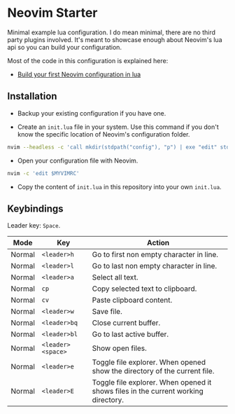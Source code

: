 # Neovim Starter

Minimal example lua configuration. I do mean minimal, there are no third party plugins involved. It's meant to showcase enough about Neovim's lua api so you can build your configuration.

Most of the code in this configuration is explained here:

* [Build your first Neovim configuration in lua](https://vonheikemen.github.io/devlog/tools/build-your-first-lua-config-for-neovim/)

## Installation

* Backup your existing configuration if you have one.

* Create an `init.lua` file in your system. Use this command if you don't know the specific location of Neovim's configuration folder.

```sh
nvim --headless -c 'call mkdir(stdpath("config"), "p") | exe "edit" stdpath("config") . "/init.lua" | write | quit'
```

* Open your configuration file with Neovim.

```sh
nvim -c 'edit $MYVIMRC'
```

* Copy the content of `init.lua` in this repository into your own `init.lua`.

## Keybindings

Leader key: `Space`.

| Mode    | Key    | Action    |
| --- | --- | --- |
| Normal  | `<leader>h` | Go to first non empty character in line. |
| Normal  | `<leader>l` | Go to last non empty character in line. |
| Normal  | `<leader>a` | Select all text. |
| Normal  | `cp` | Copy selected text to clipboard. |
| Normal  | `cv` | Paste clipboard content. |
| Normal  | `<leader>w` | Save file. |
| Normal  | `<leader>bq` | Close current buffer. |
| Normal  | `<leader>bl` | Go to last active buffer. |
| Normal  | `<leader><space>` | Show open files. |
| Normal  | `<leader>e` | Toggle file explorer. When opened show the directory of the current file. |
| Normal  | `<leader>E` | Toggle file explorer. When opened it shows files in the current working directory. |

